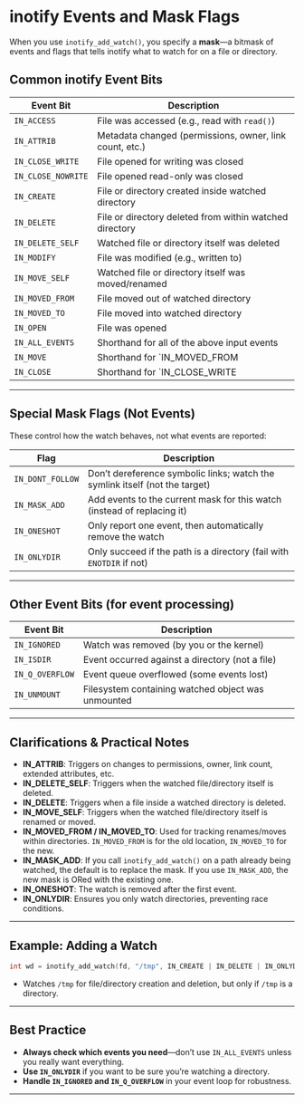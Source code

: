 # inotify Events and Mask Flags

When you use `inotify_add_watch()`, you specify a **mask**—a bitmask of events and flags that tells inotify what to watch for on a file or directory.

## Common inotify Event Bits

| Event Bit             | Description                                                                                   |
|-----------------------|----------------------------------------------------------------------------------------------|
| `IN_ACCESS`           | File was accessed (e.g., read with `read()`)                                                 |
| `IN_ATTRIB`           | Metadata changed (permissions, owner, link count, etc.)                                      |
| `IN_CLOSE_WRITE`      | File opened for writing was closed                                                           |
| `IN_CLOSE_NOWRITE`    | File opened read-only was closed                                                             |
| `IN_CREATE`           | File or directory created inside watched directory                                            |
| `IN_DELETE`           | File or directory deleted from within watched directory                                      |
| `IN_DELETE_SELF`      | Watched file or directory itself was deleted                                                 |
| `IN_MODIFY`           | File was modified (e.g., written to)                                                         |
| `IN_MOVE_SELF`        | Watched file or directory itself was moved/renamed                                           |
| `IN_MOVED_FROM`       | File moved out of watched directory                                                          |
| `IN_MOVED_TO`         | File moved into watched directory                                                            |
| `IN_OPEN`             | File was opened                                                                              |
| `IN_ALL_EVENTS`       | Shorthand for all of the above input events                                                  |
| `IN_MOVE`             | Shorthand for `IN_MOVED_FROM | IN_MOVED_TO`                                                 |
| `IN_CLOSE`            | Shorthand for `IN_CLOSE_WRITE | IN_CLOSE_NOWRITE`                                           |

---

## Special Mask Flags (Not Events)

These control how the watch behaves, not what events are reported:

| Flag              | Description                                                                                      |
|-------------------|-------------------------------------------------------------------------------------------------|
| `IN_DONT_FOLLOW`  | Don’t dereference symbolic links; watch the symlink itself (not the target)                     |
| `IN_MASK_ADD`     | Add events to the current mask for this watch (instead of replacing it)                         |
| `IN_ONESHOT`      | Only report one event, then automatically remove the watch                                      |
| `IN_ONLYDIR`      | Only succeed if the path is a directory (fail with `ENOTDIR` if not)                            |

---

## Other Event Bits (for event processing)

| Event Bit         | Description                                                                                      |
|-------------------|-------------------------------------------------------------------------------------------------|
| `IN_IGNORED`      | Watch was removed (by you or the kernel)                                                        |
| `IN_ISDIR`        | Event occurred against a directory (not a file)                                                 |
| `IN_Q_OVERFLOW`   | Event queue overflowed (some events lost)                                                       |
| `IN_UNMOUNT`      | Filesystem containing watched object was unmounted                                              |

---

## Clarifications & Practical Notes

- **IN_ATTRIB**: Triggers on changes to permissions, owner, link count, extended attributes, etc.
- **IN_DELETE_SELF**: Triggers when the watched file/directory itself is deleted.
- **IN_DELETE**: Triggers when a file inside a watched directory is deleted.
- **IN_MOVE_SELF**: Triggers when the watched file/directory itself is renamed or moved.
- **IN_MOVED_FROM / IN_MOVED_TO**: Used for tracking renames/moves within directories. `IN_MOVED_FROM` is for the old location, `IN_MOVED_TO` for the new.
- **IN_MASK_ADD**: If you call `inotify_add_watch()` on a path already being watched, the default is to replace the mask. If you use `IN_MASK_ADD`, the new mask is ORed with the existing one.
- **IN_ONESHOT**: The watch is removed after the first event.
- **IN_ONLYDIR**: Ensures you only watch directories, preventing race conditions.

---

## Example: Adding a Watch

```c
int wd = inotify_add_watch(fd, "/tmp", IN_CREATE | IN_DELETE | IN_ONLYDIR);
```
- Watches `/tmp` for file/directory creation and deletion, but only if `/tmp` is a directory.

---

## Best Practice

- **Always check which events you need**—don’t use `IN_ALL_EVENTS` unless you really want everything.
- **Use `IN_ONLYDIR`** if you want to be sure you’re watching a directory.
- **Handle `IN_IGNORED` and `IN_Q_OVERFLOW`** in your event loop for robustness.

---
